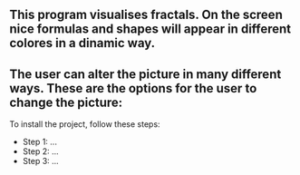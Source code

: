## This program visualises fractals. On the screen nice formulas and shapes will appear in different colores in a dinamic way.
## The user can alter the picture in many different ways. These are the options for the user to change the picture:

To install the project, follow these steps:
- Step 1: ...
- Step 2: ...
- Step 3: ...

